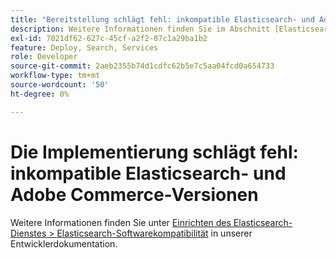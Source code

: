 ```yaml
---
title: "Bereitstellung schlägt fehl: inkompatible Elasticsearch- und Adobe Commerce-Versionen"
description: Weitere Informationen finden Sie im Abschnitt [Elasticsearch-Dienst einrichten &gt; Elasticsearch-Softwarekompatibilität](https://experienceleague.adobe.com/en/docs/commerce-cloud-service/user-guide/configure/service/elasticsearch) in unserer Entwicklerdokumentation.
exl-id: 7021df62-627c-45cf-a2f2-07c1a29ba1b2
feature: Deploy, Search, Services
role: Developer
source-git-commit: 2aeb2355b74d1cdfc62b5e7c5aa04fcd0a654733
workflow-type: tm+mt
source-wordcount: '50'
ht-degree: 0%

---
```


# Die Implementierung schlägt fehl: inkompatible Elasticsearch- und Adobe Commerce-Versionen

Weitere Informationen finden Sie unter [Einrichten des Elasticsearch-Dienstes > Elasticsearch-Softwarekompatibilität](https://experienceleague.adobe.com/en/docs/commerce-cloud-service/user-guide/configure/service/elasticsearch) in unserer Entwicklerdokumentation.
